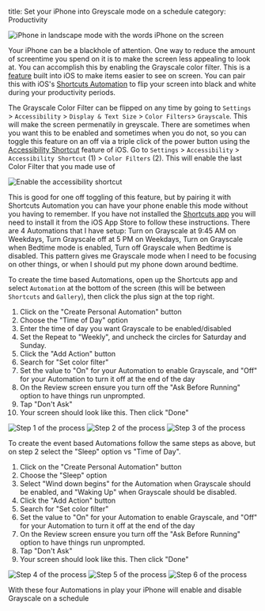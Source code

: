 title: Set your iPhone into Greyscale mode on a schedule
category: Productivity

![iPhone in landscape mode with the words iPhone on the screen]({static}/images/greyscale-ios-01.png)

Your iPhone can be a blackhole of attention. One way to reduce the amount of screentime you spend on it is to make the screen less appealing to look at. You can accomplish this by enabling the Grayscale color filter. This is a [feature](https://support.apple.com/guide/iphone/change-color-and-brightness-iph3e2e1fb0/ios) built into iOS to make items easier to see on screen. You can pair this with iOS's [Shortcuts Automation](https://support.apple.com/guide/shortcuts/enable-or-disable-a-personal-automation-apd602971e63/ios) to flip your screen into black and white during your productivity periods.

The Grayscale Color Filter can be flipped on any time by going to ```Settings``` > ```Accessibility``` > ```Display & Text Size``` > ```Color Filters```> ```Grayscale```. This will make the screen permenatily in greyscale. There are sometimes when you want this to be enabled and sometimes when you do not, so you can toggle this feature on an off via a triple click of the power button using the [Accessibility Shortcut](https://support.apple.com/en-us/HT204390) feature of iOS. Go to ```Settings``` > ```Accessibility``` > ```Accessibility Shortcut``` (1) > ```Color Filters``` (2). This will enable the last Color Filter that you made use of

![Enable the accessibility shortcut]({static}/images/greyscale-ios-02.png)

This is good for one off toggling of this feature, but by pairing it with Shortcuts Automation you can have your phone enable this mode without you having to remember. If you have not installed the [Shortcuts app](https://apps.apple.com/us/app/shortcuts/id915249334) you will need to install it from the iOS App Store to follow these instructions. There are 4 Automations that I have setup: Turn on Grayscale at 9:45 AM on Weekdays, Turn Grayscale off at 5 PM on Weekdays, Turn on Grayscale when Bedtime mode is enabled, Turn off Grayscale when Bedtime is disabled. This pattern gives me Grayscale mode when I need to be focusing on other things, or when I should put my phone down around bedtime.

To create the time based Automations, open up the Shortcuts app and select ```Automation``` at the bottom of the screen (this will be between ```Shortcuts``` and ```Gallery```), then click the plus sign at the top right.

1. Click on the "Create Personal Automation" button
1. Choose the "Time of Day" option
1. Enter the time of day you want Grayscale to be enabled/disabled
1. Set the Repeat to "Weekly", and uncheck the circles for Saturday and Sunday.
1. Click the "Add Action" button
1. Search for "Set color filter"
1. Set the value to "On" for your Automation to enable Grayscale, and "Off" for your Automation to turn it off at the end of the day
1. On the Review screen ensure you turn off the "Ask Before Running" option to have things run unprompted.
1. Tap "Don't Ask"
1. Your screen should look like this. Then click "Done"

![Step 1 of the process]({static}/images/greyscale-ios-03.png)
![Step 2 of the process]({static}/images/greyscale-ios-04.png)
![Step 3 of the process]({static}/images/greyscale-ios-05.png)

To create the event based Automations follow the same steps as above, but on step 2 select the "Sleep" option vs "Time of Day".

1. Click on the "Create Personal Automation" button
1. Choose the "Sleep" option
1. Select "Wind down begins" for the Automation when Grayscale should be enabled, and "Waking Up" when Grayscale should be disabled.
1. Click the "Add Action" button
1. Search for "Set color filter"
1. Set the value to "On" for your Automation to enable Grayscale, and "Off" for your Automation to turn it off at the end of the day
1. On the Review screen ensure you turn off the "Ask Before Running" option to have things run unprompted.
1. Tap "Don't Ask"
1. Your screen should look like this. Then click "Done"


![Step 4 of the process]({static}/images/greyscale-ios-06.png)
![Step 5 of the process]({static}/images/greyscale-ios-07.png)
![Step 6 of the process]({static}/images/greyscale-ios-08.png)

With these four Automations in play your iPhone will enable and disable Grayscale on a schedule